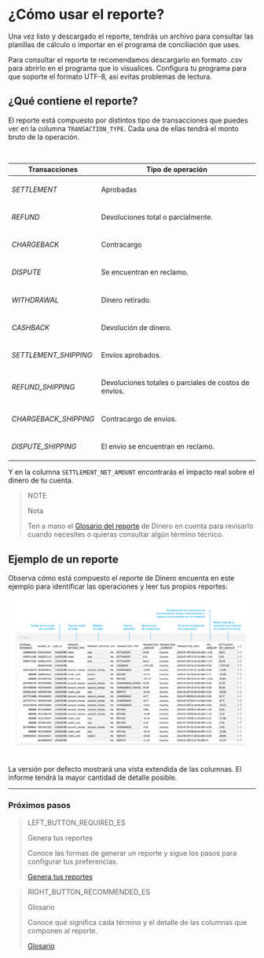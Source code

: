 
# ¿Cómo usar el reporte?

Una vez listo y descargado el reporte, tendrás un archivo para consultar las planillas de cálculo o importar en el programa de conciliación que uses.

Para consultar el reporte te recomendamos descargarlo en formato .csv para abrirlo en el programa que lo visualices. Configura tu programa para que soporte el formato UTF-8, así evitas problemas de lectura.

## ¿Qué contiene el reporte?

El reporte está compuesto por distintos tipo de transacciones que puedes ver en la columna `TRANSACTION_TYPE`. Cada una de ellas tendrá el monto bruto de la operación.

<br/>

| Transacciones | Tipo de operación |
| --- | --- |
| *SETTLEMENT* |<br/> Aprobadas<br/><br/>|
| *REFUND* |<br/> Devoluciones total o parcialmente.<br/><br/> |
| *CHARGEBACK* | <br/>Contracargo<br/><br/> |
| *DISPUTE* |<br/> Se encuentran en reclamo.<br/><br/>|
| *WITHDRAWAL* | <br/>Dinero retirado.<br/><br/>|
| *CASHBACK* | <br/> Devolución de dinero.<br/><br/> |
| *SETTLEMENT_SHIPPING* | <br/> Envíos aprobados.<br/><br/> |
| *REFUND_SHIPPING* | <br/> Devoluciones totales o parciales de costos de envíos.<br/><br/> |
| *CHARGEBACK_SHIPPING* | <br/> Contracargo de envíos.<br/><br/> |
| *DISPUTE_SHIPPING* | <br/> El envío se encuentran en reclamo.<br/><br/> |


Y en la columna `SETTLEMENT_NET_AMOUNT` encontrarás el impacto real sobre el dinero de tu cuenta.

> NOTE
>
> Nota
>
> Ten a mano el [Glosario del reporte](https://www.mercadopago.com.ar/developers/es/guides/reports/account-money/glossary/) de Dinero en cuenta para revisarlo cuando necesites o quieras consultar algún término técnico.

## Ejemplo de un reporte

Observa cómo está compuesto el reporte de Dinero encuenta en este ejemplo para identificar las operaciones y leer tus propios reportes:


![Reporte de dinero en cuenta Ejemplos Mercado Pago](/images/manage-account/reports/example-settlement-es.png)

La versión por defecto mostrará una vista extendida de las columnas. El informe tendrá la mayor cantidad de detalle posible.

<hr/>

### Próximos pasos

> LEFT_BUTTON_REQUIRED_ES
>
> Genera tus reportes
>
> Conoce las formas de generar un reporte y sigue los pasos para configurar tus preferencias.
>
> [Genera tus reportes](https://www.mercadopago.com.ar/developers/es/guides/reports/account-money/generate/)

> RIGHT_BUTTON_RECOMMENDED_ES
>
> Glosario
>
> Conoce qué significa cada término y el detalle de las columnas que componen al reporte.
>
> [Glosario](https://www.mercadopago.com.ar/developers/es/guides/reports/account-money/glossary/)
